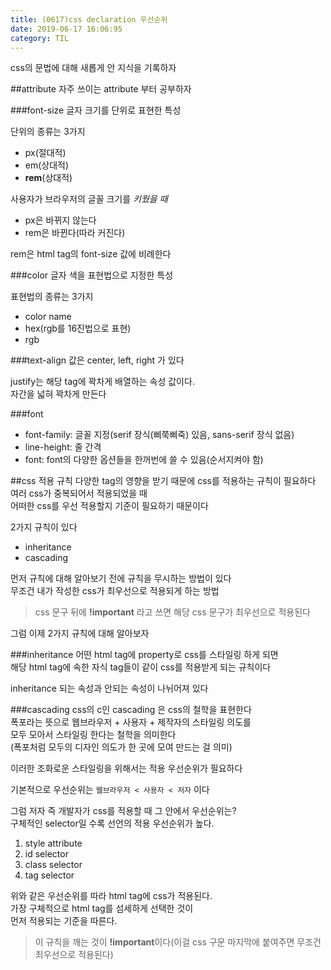```yaml
---
title: (0617)css declaration 우선순위
date: 2019-06-17 16:06:95
category: TIL
---
```


css의 문법에 대해 새롭게 안 지식을 기록하자

##attribute
자주 쓰이는 attribute 부터 공부하자
 
###font-size
글자 크기를 단위로 표현한 특성  
  
단위의 종류는 3가지

- px(절대적)
- em(상대적)
- **rem**(상대적)

사용자가 브라우저의 글꼴 크기를 _키웠을 때_  

- px은 바뀌지 않는다
- rem은 바뀐다(따라 커진다)

rem은 html tag의 font-size 값에 비례한다  

###color
글자 색을 표현법으로 지정한 특성

표현법의 종류는 3가지

- color name
- hex(rgb를 16진법으로 표현)
- rgb

###text-align
값은 center, left, right 가 있다  
  
justify는 해당 tag에 꽉차게 배열하는 속성 값이다.  
자간을 넓혀 꽉차게 만든다  

###font

- font-family: 글꼴 지정(serif 장식(삐쭉삐죽) 있음, sans-serif 장식 없음)
- line-height: 줄 간격
- font: font의 다양한 옵션들을 한꺼번에 쓸 수 있음(순서지켜야 함)

##css 적용 규칙
다양한 tag의 영향을 받기 때문에 css를 적용하는 규칙이 필요하다  
여러 css가 중복되어서 적용되었을 때  
어떠한 css를 우선 적용할지 기준이 필요하기 때문이다  
  
2가지 규칙이 있다

- inheritance
- cascading

먼저 규칙에 대해 알아보기 전에 규칙을 무시하는 방법이 있다  
무조건 내가 작성한 css가 최우선으로 적용되게 하는 방법

> css 문구 뒤에 **!important** 라고 쓰면 해당 css 문구가 최우선으로 적용된다

그럼 이제 2가지 규칙에 대해 알아보자

###inheritance
어떤 html tag에 property로 css를 스타일링 하게 되면  
해당 html tag에 속한 자식 tag들이 같이 css를 적용받게 되는 규칙이다  
  
inheritance 되는 속성과 안되는 속성이 나뉘어져 있다  

###cascading
css의 c인 cascading 은 css의 철학을 표현한다  
폭포라는 뜻으로 웹브라우저 + 사용자 + 제작자의 스타일링 의도를  
모두 모아서 스타일링 한다는 철학을 의미한다  
(폭포처럼 모두의 디자인 의도가 한 곳에 모여 만드는 걸 의미)  
  
이러한 조화로운 스타일링을 위해서는 적용 우선순위가 필요하다  
  
기본적으로 우선순위는 `웹브라우저 < 사용자 < 저자` 이다
  
그럼 저자 즉 개발자가 css를 적용할 때 그 안에서 우선순위는?  
구체적인 selector일 수록 선언의 적용 우선순위가 높다.  

1. style attribute
2. id selector
3. class selector
4. tag selector

위와 같은 우선순위를 따라 html tag에 css가 적용된다.  
가장 구체적으로 html tag를 섬세하게 선택한 것이  
먼저 적용되는 기준을 따른다.  
  
> 이 규칙을 깨는 것이 **!important**이다(이걸 css 구문 마지막에 붙여주면 무조건 최우선으로 적용된다)

